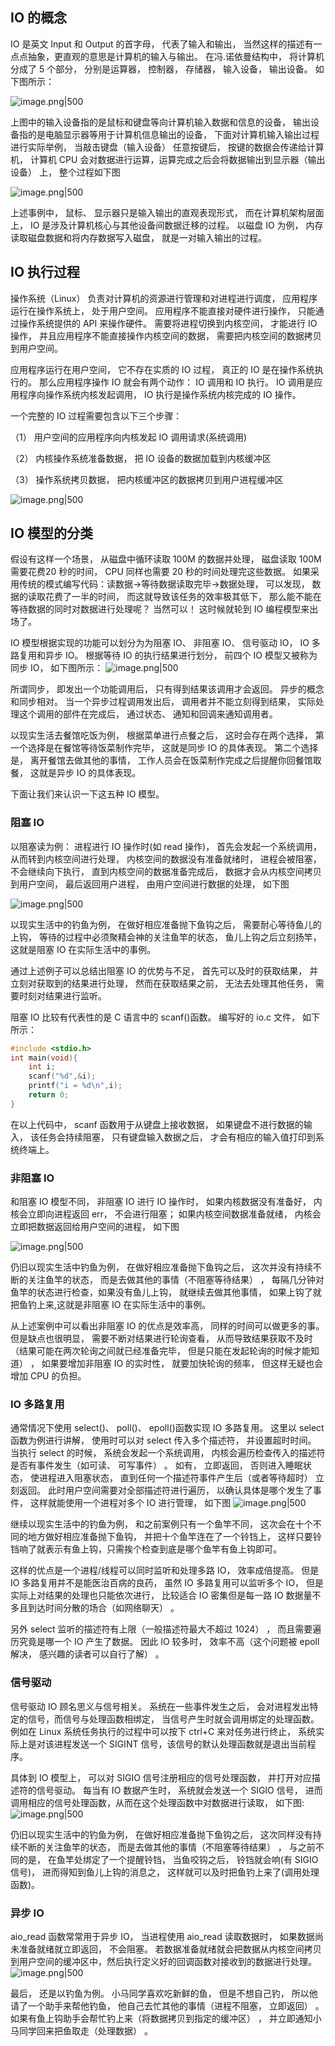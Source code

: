 
## IO 的概念

IO 是英文 Input 和 Output 的首字母， 代表了输入和输出， 当然这样的描述有一点点抽象，更直观的意思是计算机的输入与输出。 在冯.诺依曼结构中， 将计算机分成了 5 个部分， 分别是运算器， 控制器， 存储器， 输入设备， 输出设备。 如下图所示：

![image.png|500](https://my-obsidian-image.oss-cn-guangzhou.aliyuncs.com/2025/06/6e209472e2c70b9e44f3dfa9bc1e253f.png)


上图中的输入设备指的是鼠标和键盘等向计算机输入数据和信息的设备， 输出设备指的是电脑显示器等用于计算机信息输出的设备， 下面对计算机输入输出过程进行实际举例， 当敲击键盘（输入设备） 任意按键后， 按键的数据会传递给计算机， 计算机 CPU 会对数据进行运算，运算完成之后会将数据输出到显示器（输出设备） 上， 整个过程如下图

![image.png|500](https://my-obsidian-image.oss-cn-guangzhou.aliyuncs.com/2025/06/52bb76ef7eed5384a4f11aa477e634f7.png)


上述事例中， 鼠标、 显示器只是输入输出的直观表现形式， 而在计算机架构层面上， IO 是涉及计算机核心与其他设备间数据迁移的过程。 以磁盘 IO 为例， 内存读取磁盘数据和将内存数据写入磁盘， 就是一对输入输出的过程。

## IO 执行过程


操作系统（Linux） 负责对计算机的资源进行管理和对进程进行调度， 应用程序运行在操作系统上， 处于用户空间。 应用程序不能直接对硬件进行操作， 只能通过操作系统提供的 API 来操作硬件。 需要将进程切换到内核空间， 才能进行 IO 操作， 并且应用程序不能直接操作内核空间的数据， 需要把内核空间的数据拷贝到用户空间。

  

应用程序运行在用户空间， 它不存在实质的 IO 过程， 真正的 IO 是在操作系统执行的。 那么应用程序操作 IO 就会有两个动作： IO 调用和 IO 执行。 IO 调用是应用程序向操作系统内核发起调用， IO 执行是操作系统内核完成的 IO 操作。

  

一个完整的 IO 过程需要包含以下三个步骤：

（1） 用户空间的应用程序向内核发起 IO 调用请求(系统调用)

（2） 内核操作系统准备数据， 把 IO 设备的数据加载到内核缓冲区

（3） 操作系统拷贝数据， 把内核缓冲区的数据拷贝到用户进程缓冲区

![image.png|500](https://my-obsidian-image.oss-cn-guangzhou.aliyuncs.com/2025/06/9271a5f12b3bb252be8d6f65e2c11696.png)


## IO 模型的分类

假设有这样一个场景， 从磁盘中循环读取 100M 的数据并处理， 磁盘读取 100M 需要花费20 秒的时间， CPU 同样也需要 20 秒的时间处理完这些数据。 如果采用传统的模式编写代码：读数据->等待数据读取完毕->数据处理， 可以发现， 数据的读取花费了一半的时间， 而这就导致该任务的效率极其低下， 那么能不能在等待数据的同时对数据进行处理呢？ 当然可以！ 这时候就轮到 IO 编程模型来出场了。

  

IO 模型根据实现的功能可以划分为为阻塞 IO、 非阻塞 IO、 信号驱动 IO， IO 多路复用和异步 IO。 根据等待 IO 的执行结果进行划分， 前四个 IO 模型又被称为同步 IO， 如下图所示：
![image.png|500](https://my-obsidian-image.oss-cn-guangzhou.aliyuncs.com/2025/06/53b771f78e53d934f3959846e4f02c0c.png)


所谓同步， 即发出一个功能调用后， 只有得到结果该调用才会返回。 异步的概念和同步相对。 当一个异步过程调用发出后， 调用者并不能立刻得到结果， 实际处理这个调用的部件在完成后， 通过状态、 通知和回调来通知调用者。

以现实生活去餐馆吃饭为例， 根据菜单进行点餐之后， 这时会存在两个选择， 第一个选择是在餐馆等待饭菜制作完毕， 这就是同步 IO 的具体表现。 第二个选择是， 离开餐馆去做其他的事情， 工作人员会在饭菜制作完成之后提醒你回餐馆取餐， 这就是异步 IO 的具体表现。

  

下面让我们来认识一下这五种 IO 模型。

### 阻塞 IO

以阻塞读为例： 进程进行 IO 操作时(如 read 操作)， 首先会发起一个系统调用， 从而转到内核空间进行处理， 内核空间的数据没有准备就绪时， 进程会被阻塞， 不会继续向下执行， 直到内核空间的数据准备完成后， 数据才会从内核空间拷贝到用户空间， 最后返回用户进程， 由用户空间进行数据的处理， 如下图

![image.png|500](https://my-obsidian-image.oss-cn-guangzhou.aliyuncs.com/2025/06/01c458130f2797a00ebe20eb5eb5f6da.png)


以现实生活中的钓鱼为例， 在做好相应准备抛下鱼钩之后， 需要耐心等待鱼儿的上钩， 等待的过程中必须聚精会神的关注鱼竿的状态， 鱼儿上钩之后立刻扬竿， 这就是阻塞 IO 在实际生活中的事例。

通过上述例子可以总结出阻塞 IO 的优势与不足， 首先可以及时的获取结果， 并立刻对获取到的结果进行处理， 然而在获取结果之前， 无法去处理其他任务， 需要时刻对结果进行监听。

阻塞 IO 比较有代表性的是 C 语言中的 scanf()函数。 编写好的 io.c 文件， 如下所示：
```c
#include <stdio.h>
int main(void){
	int i;
	scanf("%d",&i);
	printf("i = %d\n",i);
	return 0;
}
```


在以上代码中， scanf 函数用于从键盘上接收数据， 如果键盘不进行数据的输入， 该任务会持续阻塞， 只有键盘输入数据之后， 才会有相应的输入值打印到系统终端上。

### 非阻塞 IO

和阻塞 IO 模型不同， 非阻塞 IO 进行 IO 操作时， 如果内核数据没有准备好， 内核会立即向进程返回 err， 不会进行阻塞； 如果内核空间数据准备就绪， 内核会立即把数据返回给用户空间的进程， 如下图

![image.png|500](https://my-obsidian-image.oss-cn-guangzhou.aliyuncs.com/2025/06/e47114524b3a70f844a37784b0f9eba5.png)


仍旧以现实生活中钓鱼为例， 在做好相应准备抛下鱼钩之后， 这次并没有持续不断的关注鱼竿的状态， 而是去做其他的事情（不阻塞等待结果） ， 每隔几分钟对鱼竿的状态进行检查，如果没有鱼儿上钩， 就继续去做其他事情， 如果上钩了就把鱼钓上来,这就是非阻塞 IO 在实际生活中的事例。

从上述案例中可以看出非阻塞 IO 的优点是效率高， 同样的时间可以做更多的事。 但是缺点也很明显， 需要不断对结果进行轮询查看， 从而导致结果获取不及时（结果可能在两次轮询之间就已经准备完毕， 但是只能在发起轮询的时候才能知道） ， 如果要增加非阻塞 IO 的实时性， 就要加快轮询的频率， 但这样无疑也会增加 CPU 的负担。

### IO 多路复用

通常情况下使用 select()、 poll()、 epoll()函数实现 IO 多路复用。 这里以 select 函数为例进行讲解， 使用时可以对 select 传入多个描述符， 并设置超时时间。 当执行 select 的时候， 系统会发起一个系统调用， 内核会遍历检查传入的描述符是否有事件发生（如可读、 可写事件） 。 如有， 立即返回， 否则进入睡眠状态， 使进程进入阻塞状态， 直到任何一个描述符事件产生后（或者等待超时） 立刻返回。 此时用户空间需要对全部描述符进行遍历， 以确认具体是哪个发生了事件， 这样就能使用一个进程对多个 IO 进行管理， 如下图
![image.png|500](https://my-obsidian-image.oss-cn-guangzhou.aliyuncs.com/2025/06/68045e22f19a8ad215034d3e3b938aa0.png)


继续以现实生活中的钓鱼为例， 和之前案例只有一个鱼竿不同， 这次会在十个不同的地方做好相应准备抛下鱼钩， 并把十个鱼竿连在了一个铃铛上， 这样只要铃铛响了就表示有鱼上钩，只需挨个检查到底是哪个鱼竿有鱼上钩即可。

这样的优点是一个进程/线程可以同时监听和处理多路 IO， 效率成倍提高。 但是 IO 多路复用并不是能医治百病的良药， 虽然 IO 多路复用可以监听多个 IO， 但是实际上对结果的处理也只能依次进行， 比较适合 IO 密集但是每一路 IO 数据量不多且到达时间分散的场合（如网络聊天） 。

另外 select 监听的描述符有上限（一般描述符最大不超过 1024） ， 而且需要遍历究竟是哪一个 IO 产生了数据。 因此 IO 较多时， 效率不高（这个问题被 epoll 解决， 感兴趣的读者可以自行了解） 。

### 信号驱动

信号驱动 IO 顾名思义与信号相关。 系统在一些事件发生之后， 会对进程发出特定的信号，而信号与处理函数相绑定， 当信号产生时就会调用绑定的处理函数。 例如在 Linux 系统任务执行的过程中可以按下 ctrl+C 来对任务进行终止， 系统实际上是对该进程发送一个 SIGINT 信号，该信号的默认处理函数就是退出当前程序。

具体到 IO 模型上， 可以对 SIGIO 信号注册相应的信号处理函数， 并打开对应描述符的信号驱动。 每当有 IO 数据产生时， 系统就会发送一个 SIGIO 信号， 进而调用相应的信号处理函数，从而在这个处理函数中对数据进行读取， 如下图:
![image.png|500](https://my-obsidian-image.oss-cn-guangzhou.aliyuncs.com/2025/06/9d8b0300dc4e37e263f4b3603477e9bf.png)


仍旧以现实生活中的钓鱼为例， 在做好相应准备抛下鱼钩之后， 这次同样没有持续不断的关注鱼竿的状态， 而是去做其他的事情（不阻塞等待结果） ， 与之前不同的是， 在鱼竿处绑定了一个提醒铃铛， 当鱼咬钩之后， 铃铛就会响(有 SIGIO 信号)， 进而得知到鱼儿上钩的消息之， 这样就可以及时把鱼钓上来了(调用处理函数)。

### 异步 IO

aio_read 函数常常用于异步 IO， 当进程使用 aio_read 读取数据时， 如果数据尚未准备就绪就立即返回， 不会阻塞。 若数据准备就绪就会把数据从内核空间拷贝到用户空间的缓冲区中，然后执行定义好的回调函数对接收到的数据进行处理。
![image.png|500](https://my-obsidian-image.oss-cn-guangzhou.aliyuncs.com/2025/06/9524c6ea27700faf903c156c062ebd1f.png)

最后， 还是以钓鱼为例。 小马同学喜欢吃新鲜的鱼， 但是不想自己钓， 所以他请了一个助手来帮他钓鱼， 他自己去忙其他的事情（进程不阻塞， 立即返回） 。 如果有鱼上钩助手会帮忙钓上来（将数据拷贝到指定的缓冲区） ， 并立即通知小马同学回来把鱼取走（处理数据） 。